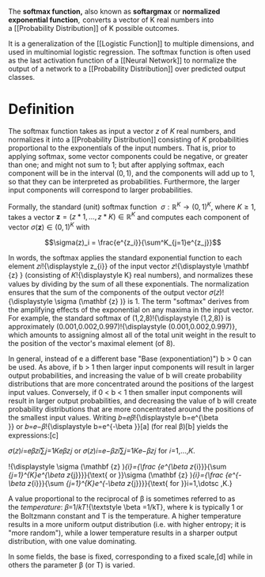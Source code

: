 The **softmax function,** also known as **softargmax** or **normalized exponential function**,  converts a vector of K real numbers into a [[Probability Distribution]] of K possible outcomes.

It is a generalization of the [[Logistic Function]] to multiple dimensions, and used in multinomial logistic regression. The softmax function is often used as the last activation function of a [[Neural Network]] to normalize the output of a network to a [[Probability Distribution]] over predicted output classes.

# Definition

The softmax function takes as input a vector $z$ of $K$ real numbers, and normalizes it into a [[Probability Distribution]] consisting of $K$ probabilities proportional to the exponentials of the input numbers. That is, prior to applying softmax, some vector components could be negative, or greater than one; and might not sum to 1; but after applying softmax, each component will be in the interval ${\displaystyle (0,1)}$, and the components will add up to 1, so that they can be interpreted as probabilities. Furthermore, the larger input components will correspond to larger probabilities.

Formally, the standard (unit) softmax function  $\sigma:\mathbb{R}^K \to (0,1)^K$, where ${\displaystyle K\geq 1}$, takes a vector ${\displaystyle \mathbf {z} =(z*{1},\dotsc ,z*{K})\in \mathbb {R} ^{K}}$ and computes each component of vector ${\displaystyle \sigma (\mathbf {z} )\in (0,1)^{K}}$ with

$$\sigma(z)_i = \frac{e^{z_i}}{\sum^K_{j=1}e^{z_j}}$$

In words, the softmax applies the standard exponential function to each element 𝑧𝑖!{\displaystyle z\_{i}} of the input vector 𝑧!{\displaystyle \mathbf {z} } (consisting of 𝐾!{\displaystyle K} real numbers), and normalizes these values by dividing by the sum of all these exponentials. The normalization ensures that the sum of the components of the output vector 𝜎(𝑧)!{\displaystyle \sigma (\mathbf {z} )} is 1. The term "softmax" derives from the amplifying effects of the exponential on any maxima in the input vector. For example, the standard softmax of (1,2,8)!{\displaystyle (1,2,8)} is approximately (0.001,0.002,0.997)!{\displaystyle (0.001,0.002,0.997)}, which amounts to assigning almost all of the total unit weight in the result to the position of the vector's maximal element (of 8).

In general, instead of e a different base "Base (exponentiation)") b > 0 can be used. As above, if b > 1 then larger input components will result in larger output probabilities, and increasing the value of b will create probability distributions that are more concentrated around the positions of the largest input values. Conversely, if 0 < b < 1 then smaller input components will result in larger output probabilities, and decreasing the value of b will create probability distributions that are more concentrated around the positions of the smallest input values. Writing 𝑏=𝑒𝛽!{\displaystyle b=e^{\beta }} or 𝑏=𝑒−𝛽!{\displaystyle b=e^{-\beta }}[a] (for real β)[b] yields the expressions:[c]

𝜎(𝑧)𝑖=𝑒𝛽𝑧𝑖∑𝑗=1𝐾𝑒𝛽𝑧𝑗 or 𝜎(𝑧)𝑖=𝑒−𝛽𝑧𝑖∑𝑗=1𝐾𝑒−𝛽𝑧𝑗 for 𝑖=1,…,𝐾.

!{\displaystyle \sigma (\mathbf {z} )_{i}={\frac {e^{\beta z_{i}}}{\sum _{j=1}^{K}e^{\beta z_{j}}}}{\text{ or }}\sigma (\mathbf {z} )_{i}={\frac {e^{-\beta z_{i}}}{\sum _{j=1}^{K}e^{-\beta z_{j}}}}{\text{ for }}i=1,\dotsc ,K.}

A value proportional to the reciprocal of β is sometimes referred to as the *temperature*: 𝛽=1/𝑘𝑇!{\textstyle \beta =1/kT}, where k is typically 1 or the Boltzmann constant and T is the temperature. A higher temperature results in a more uniform output distribution (i.e. with higher entropy; it is "more random"), while a lower temperature results in a sharper output distribution, with one value dominating.

In some fields, the base is fixed, corresponding to a fixed scale,[d] while in others the parameter β (or T) is varied.